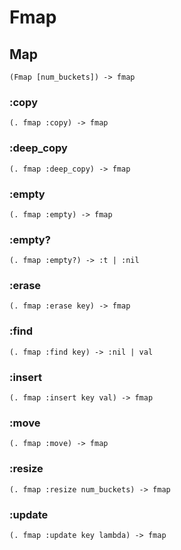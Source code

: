 # Fmap

## Map

```code
(Fmap [num_buckets]) -> fmap
```

### :copy

```code
(. fmap :copy) -> fmap
```

### :deep_copy

```code
(. fmap :deep_copy) -> fmap
```

### :empty

```code
(. fmap :empty) -> fmap
```

### :empty?

```code
(. fmap :empty?) -> :t | :nil
```

### :erase

```code
(. fmap :erase key) -> fmap
```

### :find

```code
(. fmap :find key) -> :nil | val
```

### :insert

```code
(. fmap :insert key val) -> fmap
```

### :move

```code
(. fmap :move) -> fmap
```

### :resize

```code
(. fmap :resize num_buckets) -> fmap
```

### :update

```code
(. fmap :update key lambda) -> fmap
```

